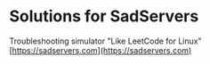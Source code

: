 # Solutions for SadServers

Troubleshooting simulator "Like LeetCode for Linux"  
[https://sadservers.com](https://sadservers.com)
